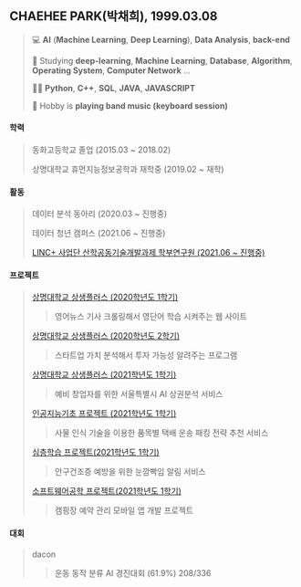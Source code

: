 ## CHAEHEE PARK(박채희), 1999.03.08
> 💻 **AI** (**Machine Learning**, **Deep Learning**), **Data Analysis**, **back-end**
> 
> 📝 Studying **deep-learning**, **Machine Learning**, **Database**, **Algorithm**, **Operating System**, **Computer Network** ... 
> 
> 👩‍💻 **Python**, **C++**, **SQL**, **JAVA**, **JAVASCRIPT**
> 
> 🎹 Hobby is **playing band music (keyboard session)**


#### 학력  
>동화고등학교 졸업 (2015.03 ~ 2018.02) 
>
>상명대학교 휴먼지능정보공학과 재학중 (2019.02 ~ 재학)


#### 활동
>데이터 분석 동아리 (2020.03 ~ 진행중)
>
>데이터 청년 캠퍼스 (2021.06 ~ 진행중)
>
>[LINC+ 사업단 산학공동기술개발과제 학부연구원 (2021.06 ~ 진행중)](http://github.com/ChaeheePark/RCNN_PROJECT)


#### 프로젝트
>[상명대학교 상생플러스 (2020학년도 1학기)](http://github.com/ChaeheePark/LEWA)
>> 영어뉴스 기사 크롤링해서 영단어 학습 시켜주는 웹 사이트 
>> 
>[상명대학교 상생플러스 (2020학년도 2학기)](https://github.com/ChaeheePark/DATA_IS_FUTURE)
>> 스타트업 가치 분석해서 투자 가능성 알려주는 프로그램
>>
>[상명대학교 상생플러스 (2021학년도 1학기)](https://github.com/ChaeheePark/commercial_analysis)
>> 예비 창업자를 위한 서울특별시 AI 상권분석 서비스
>> 
>[인공지능기초 프로젝트 (2021학년도 1학기)](http://github.com/ChaeheePark/SMUS)
>> 사물 인식 기술을 이용한 품목별 택배 운송 패킹 전략 추천 서비스 
>> 
>[심층학습 프로젝트(2021학년도 1학기)](https://github.com/smu-deep-learning-project)
>> 안구건조증 예방을 위한 눈깜빡임 알림 서비스
>> 
>[소프트웨어공학 프로젝트(2021학년도 1학기)](https://github.com/smu-sw-engineering)
>> 캠핑장 예약 관리 모바일 앱 개발 프로젝트

#### 대회
>dacon
>>운동 동작 분류 AI 경진대회 (61.9%) 208/336
